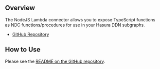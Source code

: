 ## Overview

The NodeJS Lambda connector allows you to expose TypeScript functions as NDC functions/procedures for use in your Hasura DDN subgraphs.

* [GitHub Repository](https://github.com/hasura/ndc-nodejs-lambda)

## How to Use
Please see the [README on the GitHub repository](https://github.com/hasura/ndc-nodejs-lambda/?tab=readme-ov-file#how-to-use).